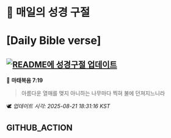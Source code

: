 # 🙏 매일의 성경 구절
# [Daily Bible verse]
## [![README에 성경구절 업데이트](https://github.com/DONGSUKA/first_test/actions/workflows/update-readme-bible.yml/badge.svg)](https://github.com/DONGSUKA/first_test/actions/workflows/update-readme-bible.yml)
<!-- START_BIBLE_VERSE -->
📖 **마태복음 7:19**
> 아름다운 열매를 맺지 아니하는 나무마다 찍혀 불에 던져지느니라

🕊️ _업데이트 시각: 2025-08-21 18:31:16 KST_
  <!-- END_BIBLE_VERSE -->
## GITHUB_ACTION

